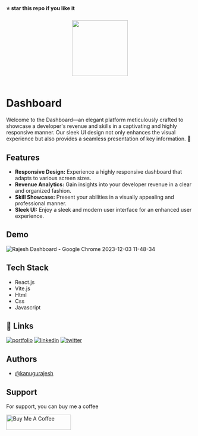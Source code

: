 #### ⭐ star this repo if you like it
<div align="center">
  <img src="https://github.com/kanugurajesh/Dashboard/assets/120458029/6831387b-49d3-41d8-9f17-c04bbaf84e34" alt="" width=150 height=150>
</div>
<br>

# Dashboard

Welcome to the Dashboard—an elegant platform meticulously crafted to showcase a developer's revenue and skills in a captivating and highly responsive manner. Our sleek UI design not only enhances the visual experience but also provides a seamless presentation of key information. 🚀

## Features

- **Responsive Design:** Experience a highly responsive dashboard that adapts to various screen sizes.
- **Revenue Analytics:** Gain insights into your developer revenue in a clear and organized fashion.
- **Skill Showcase:** Present your abilities in a visually appealing and professional manner.
- **Sleek UI:** Enjoy a sleek and modern user interface for an enhanced user experience.

## Demo

![Rajesh Dashboard - Google Chrome 2023-12-03 11-48-34](https://github.com/kanugurajesh/Dashboard/assets/120458029/b2f0d9d1-c8c9-40a1-be7b-ae4d1ff876ba)

## Tech Stack

- React.js
- Vite.js
- Html
- Css
- Javascript

## 🔗 Links
[![portfolio](https://img.shields.io/badge/my_portfolio-000?style=for-the-badge&logo=ko-fi&logoColor=white)](https://rajeshportfolio.me/)
[![linkedin](https://img.shields.io/badge/linkedin-0A66C2?style=for-the-badge&logo=linkedin&logoColor=white)](https://www.linkedin.com/in/rajesh-kanugu-aba8a3254/)
[![twitter](https://img.shields.io/badge/twitter-1DA1F2?style=for-the-badge&logo=twitter&logoColor=white)](https://twitter.com/exploringengin1)

## Authors

- [@kanugurajesh](https://github.com/kanugurajesh)

## Support

For support, you can buy me a coffee

<a href="https://www.buymeacoffee.com/kanugurajen" target="_blank"><img src="https://cdn.buymeacoffee.com/buttons/default-orange.png" alt="Buy Me A Coffee" height="41" width="174"></a>
